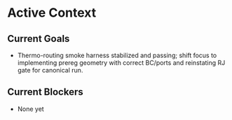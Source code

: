 # Active Context

## Current Goals

- Thermo-routing smoke harness stabilized and passing; shift focus to implementing prereg geometry with correct BC/ports and reinstating RJ gate for canonical run.

## Current Blockers

- None yet